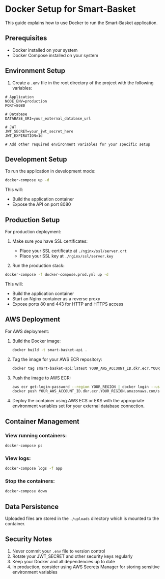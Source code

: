 # Docker Setup for Smart-Basket

This guide explains how to use Docker to run the Smart-Basket application.

## Prerequisites

- Docker installed on your system
- Docker Compose installed on your system

## Environment Setup

1. Create a `.env` file in the root directory of the project with the following variables:

```
# Application
NODE_ENV=production
PORT=8080

# Database
DATABASE_URI=your_external_database_url

# JWT
JWT_SECRET=your_jwt_secret_here
JWT_EXPIRATION=1d

# Add other required environment variables for your specific setup
```

## Development Setup

To run the application in development mode:

```bash
docker-compose up -d
```

This will:
- Build the application container
- Expose the API on port 8080

## Production Setup

For production deployment:

1. Make sure you have SSL certificates:
   - Place your SSL certificate at `./nginx/ssl/server.crt`
   - Place your SSL key at `./nginx/ssl/server.key`

2. Run the production stack:

```bash
docker-compose -f docker-compose.prod.yml up -d
```

This will:
- Build the application container
- Start an Nginx container as a reverse proxy
- Expose ports 80 and 443 for HTTP and HTTPS access

## AWS Deployment

For AWS deployment:

1. Build the Docker image:
   ```bash
   docker build -t smart-basket-api .
   ```

2. Tag the image for your AWS ECR repository:
   ```bash
   docker tag smart-basket-api:latest YOUR_AWS_ACCOUNT_ID.dkr.ecr.YOUR_REGION.amazonaws.com/smart-basket-api:latest
   ```

3. Push the image to AWS ECR:
   ```bash
   aws ecr get-login-password --region YOUR_REGION | docker login --username AWS --password-stdin YOUR_AWS_ACCOUNT_ID.dkr.ecr.YOUR_REGION.amazonaws.com
   docker push YOUR_AWS_ACCOUNT_ID.dkr.ecr.YOUR_REGION.amazonaws.com/smart-basket-api:latest
   ```

4. Deploy the container using AWS ECS or EKS with the appropriate environment variables set for your external database connection.

## Container Management

### View running containers:
```bash
docker-compose ps
```

### View logs:
```bash
docker-compose logs -f app
```

### Stop the containers:
```bash
docker-compose down
```

## Data Persistence

Uploaded files are stored in the `./uploads` directory which is mounted to the container.

## Security Notes

1. Never commit your `.env` file to version control
2. Rotate your JWT_SECRET and other security keys regularly
3. Keep your Docker and all dependencies up to date
4. In production, consider using AWS Secrets Manager for storing sensitive environment variables
